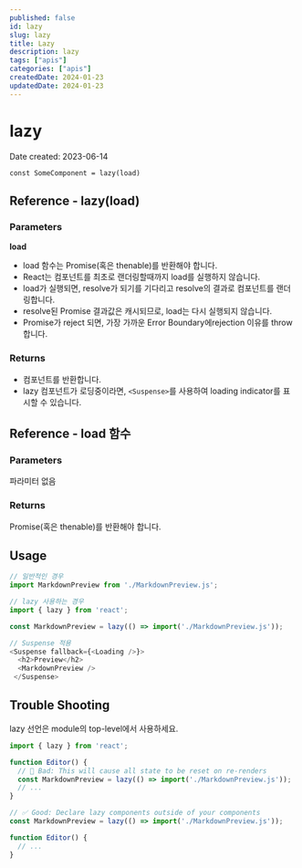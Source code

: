 ```yaml
---
published: false
id: lazy
slug: lazy
title: Lazy
description: lazy
tags: ["apis"]
categories: ["apis"]
createdDate: 2024-01-23
updatedDate: 2024-01-23
---
```


# lazy

Date created: 2023-06-14

```tsx
const SomeComponent = lazy(load)
```

## Reference - lazy(load)
### Parameters
**load**
- load 함수는 Promise(혹은 thenable)를 반환해야 합니다.
- React는 컴포넌트를 최초로 랜더링할때까지 load를 실행하지 않습니다.
- load가 실행되면, resolve가 되기를 기다리고 resolve의 결과로 컴포넌트를 랜더링합니다.
- resolve된 Promise 결과값은 캐시되므로, load는 다시 실행되지 않습니다.
- Promise가 reject 되면, 가장 가까운 Error Boundary에rejection 이유를 throw 합니다.

### Returns
- 컴포넌트를 반환합니다.
- lazy 컴포넌트가 로딩중이라면, `<Suspense>`를 사용하여 loading indicator를 표시할 수 있습니다.

## Reference - load 함수
### Parameters
파라미터 없음

### Returns
Promise(혹은 thenable)를 반환해야 합니다.

## Usage
```ts
// 일반적인 경우
import MarkdownPreview from './MarkdownPreview.js';

// lazy 사용하는 경우
import { lazy } from 'react';

const MarkdownPreview = lazy(() => import('./MarkdownPreview.js'));

// Suspense 적용
<Suspense fallback={<Loading />}>
  <h2>Preview</h2>
  <MarkdownPreview />
 </Suspense>
```

## Trouble Shooting
lazy 선언은 module의 top-level에서 사용하세요.
```ts
import { lazy } from 'react';

function Editor() {
  // 🔴 Bad: This will cause all state to be reset on re-renders
  const MarkdownPreview = lazy(() => import('./MarkdownPreview.js'));
  // ...
}

// ✅ Good: Declare lazy components outside of your components
const MarkdownPreview = lazy(() => import('./MarkdownPreview.js'));

function Editor() {
  // ...
}
```
